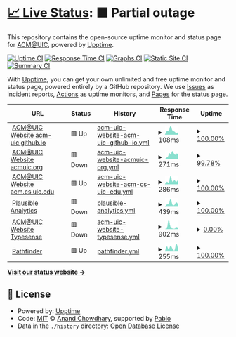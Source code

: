 # [📈 Live Status](https://acm-uic.github.io/upptime): <!--live status--> **🟧 Partial outage**

This repository contains the open-source uptime monitor and status page for [ACM@UIC](acm.cs.uic.edu), powered by [Upptime](https://github.com/upptime/upptime).

[![Uptime CI](https://github.com/acm-uic/upptime/workflows/Uptime%20CI/badge.svg)](https://github.com/acm-uic/upptime/actions?query=workflow%3A%22Uptime+CI%22)
[![Response Time CI](https://github.com/acm-uic/upptime/workflows/Response%20Time%20CI/badge.svg)](https://github.com/acm-uic/upptime/actions?query=workflow%3A%22Response+Time+CI%22)
[![Graphs CI](https://github.com/acm-uic/upptime/workflows/Graphs%20CI/badge.svg)](https://github.com/acm-uic/upptime/actions?query=workflow%3A%22Graphs+CI%22)
[![Static Site CI](https://github.com/acm-uic/upptime/workflows/Static%20Site%20CI/badge.svg)](https://github.com/acm-uic/upptime/actions?query=workflow%3A%22Static+Site+CI%22)
[![Summary CI](https://github.com/acm-uic/upptime/workflows/Summary%20CI/badge.svg)](https://github.com/acm-uic/upptime/actions?query=workflow%3A%22Summary+CI%22)

With [Upptime](https://upptime.js.org), you can get your own unlimited and free uptime monitor and status page, powered entirely by a GitHub repository. We use [Issues](https://github.com/acm-uic/upptime/issues) as incident reports, [Actions](https://github.com/acm-uic/upptime/actions) as uptime monitors, and [Pages](https://acm-uic.github.io/upptime) for the status page.

<!--start: status pages-->
<!-- This summary is generated by Upptime (https://github.com/upptime/upptime) -->
<!-- Do not edit this manually, your changes will be overwritten -->
<!-- prettier-ignore -->
| URL | Status | History | Response Time | Uptime |
| --- | ------ | ------- | ------------- | ------ |
| <img alt="" src="https://icons.duckduckgo.com/ip3/acm-uic.github.io.ico" height="13"> [ACM@UIC Website acm-uic.github.io](https://acm-uic.github.io) | 🟩 Up | [acm-uic-website-acm-uic-github-io.yml](https://github.com/acm-uic/upptime/commits/HEAD/history/acm-uic-website-acm-uic-github-io.yml) | <details><summary><img alt="Response time graph" src="./graphs/acm-uic-website-acm-uic-github-io/response-time-week.png" height="20"> 108ms</summary><br><a href="https://acm-uic.github.io/upptime/history/acm-uic-website-acm-uic-github-io"><img alt="Response time 118" src="https://img.shields.io/endpoint?url=https%3A%2F%2Fraw.githubusercontent.com%2Facm-uic%2Fupptime%2FHEAD%2Fapi%2Facm-uic-website-acm-uic-github-io%2Fresponse-time.json"></a><br><a href="https://acm-uic.github.io/upptime/history/acm-uic-website-acm-uic-github-io"><img alt="24-hour response time 66" src="https://img.shields.io/endpoint?url=https%3A%2F%2Fraw.githubusercontent.com%2Facm-uic%2Fupptime%2FHEAD%2Fapi%2Facm-uic-website-acm-uic-github-io%2Fresponse-time-day.json"></a><br><a href="https://acm-uic.github.io/upptime/history/acm-uic-website-acm-uic-github-io"><img alt="7-day response time 108" src="https://img.shields.io/endpoint?url=https%3A%2F%2Fraw.githubusercontent.com%2Facm-uic%2Fupptime%2FHEAD%2Fapi%2Facm-uic-website-acm-uic-github-io%2Fresponse-time-week.json"></a><br><a href="https://acm-uic.github.io/upptime/history/acm-uic-website-acm-uic-github-io"><img alt="30-day response time 97" src="https://img.shields.io/endpoint?url=https%3A%2F%2Fraw.githubusercontent.com%2Facm-uic%2Fupptime%2FHEAD%2Fapi%2Facm-uic-website-acm-uic-github-io%2Fresponse-time-month.json"></a><br><a href="https://acm-uic.github.io/upptime/history/acm-uic-website-acm-uic-github-io"><img alt="1-year response time 118" src="https://img.shields.io/endpoint?url=https%3A%2F%2Fraw.githubusercontent.com%2Facm-uic%2Fupptime%2FHEAD%2Fapi%2Facm-uic-website-acm-uic-github-io%2Fresponse-time-year.json"></a></details> | <details><summary><a href="https://acm-uic.github.io/upptime/history/acm-uic-website-acm-uic-github-io">100.00%</a></summary><a href="https://acm-uic.github.io/upptime/history/acm-uic-website-acm-uic-github-io"><img alt="All-time uptime 100.00%" src="https://img.shields.io/endpoint?url=https%3A%2F%2Fraw.githubusercontent.com%2Facm-uic%2Fupptime%2FHEAD%2Fapi%2Facm-uic-website-acm-uic-github-io%2Fuptime.json"></a><br><a href="https://acm-uic.github.io/upptime/history/acm-uic-website-acm-uic-github-io"><img alt="24-hour uptime 100.00%" src="https://img.shields.io/endpoint?url=https%3A%2F%2Fraw.githubusercontent.com%2Facm-uic%2Fupptime%2FHEAD%2Fapi%2Facm-uic-website-acm-uic-github-io%2Fuptime-day.json"></a><br><a href="https://acm-uic.github.io/upptime/history/acm-uic-website-acm-uic-github-io"><img alt="7-day uptime 100.00%" src="https://img.shields.io/endpoint?url=https%3A%2F%2Fraw.githubusercontent.com%2Facm-uic%2Fupptime%2FHEAD%2Fapi%2Facm-uic-website-acm-uic-github-io%2Fuptime-week.json"></a><br><a href="https://acm-uic.github.io/upptime/history/acm-uic-website-acm-uic-github-io"><img alt="30-day uptime 100.00%" src="https://img.shields.io/endpoint?url=https%3A%2F%2Fraw.githubusercontent.com%2Facm-uic%2Fupptime%2FHEAD%2Fapi%2Facm-uic-website-acm-uic-github-io%2Fuptime-month.json"></a><br><a href="https://acm-uic.github.io/upptime/history/acm-uic-website-acm-uic-github-io"><img alt="1-year uptime 100.00%" src="https://img.shields.io/endpoint?url=https%3A%2F%2Fraw.githubusercontent.com%2Facm-uic%2Fupptime%2FHEAD%2Fapi%2Facm-uic-website-acm-uic-github-io%2Fuptime-year.json"></a></details>
| <img alt="" src="https://icons.duckduckgo.com/ip3/acmuic.org.ico" height="13"> [ACM@UIC Website acmuic.org](https://acmuic.org) | 🟥 Down | [acm-uic-website-acmuic-org.yml](https://github.com/acm-uic/upptime/commits/HEAD/history/acm-uic-website-acmuic-org.yml) | <details><summary><img alt="Response time graph" src="./graphs/acm-uic-website-acmuic-org/response-time-week.png" height="20"> 271ms</summary><br><a href="https://acm-uic.github.io/upptime/history/acm-uic-website-acmuic-org"><img alt="Response time 334" src="https://img.shields.io/endpoint?url=https%3A%2F%2Fraw.githubusercontent.com%2Facm-uic%2Fupptime%2FHEAD%2Fapi%2Facm-uic-website-acmuic-org%2Fresponse-time.json"></a><br><a href="https://acm-uic.github.io/upptime/history/acm-uic-website-acmuic-org"><img alt="24-hour response time 254" src="https://img.shields.io/endpoint?url=https%3A%2F%2Fraw.githubusercontent.com%2Facm-uic%2Fupptime%2FHEAD%2Fapi%2Facm-uic-website-acmuic-org%2Fresponse-time-day.json"></a><br><a href="https://acm-uic.github.io/upptime/history/acm-uic-website-acmuic-org"><img alt="7-day response time 271" src="https://img.shields.io/endpoint?url=https%3A%2F%2Fraw.githubusercontent.com%2Facm-uic%2Fupptime%2FHEAD%2Fapi%2Facm-uic-website-acmuic-org%2Fresponse-time-week.json"></a><br><a href="https://acm-uic.github.io/upptime/history/acm-uic-website-acmuic-org"><img alt="30-day response time 439" src="https://img.shields.io/endpoint?url=https%3A%2F%2Fraw.githubusercontent.com%2Facm-uic%2Fupptime%2FHEAD%2Fapi%2Facm-uic-website-acmuic-org%2Fresponse-time-month.json"></a><br><a href="https://acm-uic.github.io/upptime/history/acm-uic-website-acmuic-org"><img alt="1-year response time 334" src="https://img.shields.io/endpoint?url=https%3A%2F%2Fraw.githubusercontent.com%2Facm-uic%2Fupptime%2FHEAD%2Fapi%2Facm-uic-website-acmuic-org%2Fresponse-time-year.json"></a></details> | <details><summary><a href="https://acm-uic.github.io/upptime/history/acm-uic-website-acmuic-org">99.78%</a></summary><a href="https://acm-uic.github.io/upptime/history/acm-uic-website-acmuic-org"><img alt="All-time uptime 98.40%" src="https://img.shields.io/endpoint?url=https%3A%2F%2Fraw.githubusercontent.com%2Facm-uic%2Fupptime%2FHEAD%2Fapi%2Facm-uic-website-acmuic-org%2Fuptime.json"></a><br><a href="https://acm-uic.github.io/upptime/history/acm-uic-website-acmuic-org"><img alt="24-hour uptime 99.99%" src="https://img.shields.io/endpoint?url=https%3A%2F%2Fraw.githubusercontent.com%2Facm-uic%2Fupptime%2FHEAD%2Fapi%2Facm-uic-website-acmuic-org%2Fuptime-day.json"></a><br><a href="https://acm-uic.github.io/upptime/history/acm-uic-website-acmuic-org"><img alt="7-day uptime 99.78%" src="https://img.shields.io/endpoint?url=https%3A%2F%2Fraw.githubusercontent.com%2Facm-uic%2Fupptime%2FHEAD%2Fapi%2Facm-uic-website-acmuic-org%2Fuptime-week.json"></a><br><a href="https://acm-uic.github.io/upptime/history/acm-uic-website-acmuic-org"><img alt="30-day uptime 99.73%" src="https://img.shields.io/endpoint?url=https%3A%2F%2Fraw.githubusercontent.com%2Facm-uic%2Fupptime%2FHEAD%2Fapi%2Facm-uic-website-acmuic-org%2Fuptime-month.json"></a><br><a href="https://acm-uic.github.io/upptime/history/acm-uic-website-acmuic-org"><img alt="1-year uptime 98.40%" src="https://img.shields.io/endpoint?url=https%3A%2F%2Fraw.githubusercontent.com%2Facm-uic%2Fupptime%2FHEAD%2Fapi%2Facm-uic-website-acmuic-org%2Fuptime-year.json"></a></details>
| <img alt="" src="https://icons.duckduckgo.com/ip3/acm.cs.uic.edu.ico" height="13"> [ACM@UIC Website acm.cs.uic.edu](https://acm.cs.uic.edu) | 🟩 Up | [acm-uic-website-acm-cs-uic-edu.yml](https://github.com/acm-uic/upptime/commits/HEAD/history/acm-uic-website-acm-cs-uic-edu.yml) | <details><summary><img alt="Response time graph" src="./graphs/acm-uic-website-acm-cs-uic-edu/response-time-week.png" height="20"> 286ms</summary><br><a href="https://acm-uic.github.io/upptime/history/acm-uic-website-acm-cs-uic-edu"><img alt="Response time 313" src="https://img.shields.io/endpoint?url=https%3A%2F%2Fraw.githubusercontent.com%2Facm-uic%2Fupptime%2FHEAD%2Fapi%2Facm-uic-website-acm-cs-uic-edu%2Fresponse-time.json"></a><br><a href="https://acm-uic.github.io/upptime/history/acm-uic-website-acm-cs-uic-edu"><img alt="24-hour response time 344" src="https://img.shields.io/endpoint?url=https%3A%2F%2Fraw.githubusercontent.com%2Facm-uic%2Fupptime%2FHEAD%2Fapi%2Facm-uic-website-acm-cs-uic-edu%2Fresponse-time-day.json"></a><br><a href="https://acm-uic.github.io/upptime/history/acm-uic-website-acm-cs-uic-edu"><img alt="7-day response time 286" src="https://img.shields.io/endpoint?url=https%3A%2F%2Fraw.githubusercontent.com%2Facm-uic%2Fupptime%2FHEAD%2Fapi%2Facm-uic-website-acm-cs-uic-edu%2Fresponse-time-week.json"></a><br><a href="https://acm-uic.github.io/upptime/history/acm-uic-website-acm-cs-uic-edu"><img alt="30-day response time 273" src="https://img.shields.io/endpoint?url=https%3A%2F%2Fraw.githubusercontent.com%2Facm-uic%2Fupptime%2FHEAD%2Fapi%2Facm-uic-website-acm-cs-uic-edu%2Fresponse-time-month.json"></a><br><a href="https://acm-uic.github.io/upptime/history/acm-uic-website-acm-cs-uic-edu"><img alt="1-year response time 313" src="https://img.shields.io/endpoint?url=https%3A%2F%2Fraw.githubusercontent.com%2Facm-uic%2Fupptime%2FHEAD%2Fapi%2Facm-uic-website-acm-cs-uic-edu%2Fresponse-time-year.json"></a></details> | <details><summary><a href="https://acm-uic.github.io/upptime/history/acm-uic-website-acm-cs-uic-edu">100.00%</a></summary><a href="https://acm-uic.github.io/upptime/history/acm-uic-website-acm-cs-uic-edu"><img alt="All-time uptime 98.63%" src="https://img.shields.io/endpoint?url=https%3A%2F%2Fraw.githubusercontent.com%2Facm-uic%2Fupptime%2FHEAD%2Fapi%2Facm-uic-website-acm-cs-uic-edu%2Fuptime.json"></a><br><a href="https://acm-uic.github.io/upptime/history/acm-uic-website-acm-cs-uic-edu"><img alt="24-hour uptime 100.00%" src="https://img.shields.io/endpoint?url=https%3A%2F%2Fraw.githubusercontent.com%2Facm-uic%2Fupptime%2FHEAD%2Fapi%2Facm-uic-website-acm-cs-uic-edu%2Fuptime-day.json"></a><br><a href="https://acm-uic.github.io/upptime/history/acm-uic-website-acm-cs-uic-edu"><img alt="7-day uptime 100.00%" src="https://img.shields.io/endpoint?url=https%3A%2F%2Fraw.githubusercontent.com%2Facm-uic%2Fupptime%2FHEAD%2Fapi%2Facm-uic-website-acm-cs-uic-edu%2Fuptime-week.json"></a><br><a href="https://acm-uic.github.io/upptime/history/acm-uic-website-acm-cs-uic-edu"><img alt="30-day uptime 100.00%" src="https://img.shields.io/endpoint?url=https%3A%2F%2Fraw.githubusercontent.com%2Facm-uic%2Fupptime%2FHEAD%2Fapi%2Facm-uic-website-acm-cs-uic-edu%2Fuptime-month.json"></a><br><a href="https://acm-uic.github.io/upptime/history/acm-uic-website-acm-cs-uic-edu"><img alt="1-year uptime 98.63%" src="https://img.shields.io/endpoint?url=https%3A%2F%2Fraw.githubusercontent.com%2Facm-uic%2Fupptime%2FHEAD%2Fapi%2Facm-uic-website-acm-cs-uic-edu%2Fuptime-year.json"></a></details>
| <img alt="" src="https://icons.duckduckgo.com/ip3/plausible.acmuic.org.ico" height="13"> [Plausible Analytics](https://plausible.acmuic.org) | 🟥 Down | [plausible-analytics.yml](https://github.com/acm-uic/upptime/commits/HEAD/history/plausible-analytics.yml) | <details><summary><img alt="Response time graph" src="./graphs/plausible-analytics/response-time-week.png" height="20"> 439ms</summary><br><a href="https://acm-uic.github.io/upptime/history/plausible-analytics"><img alt="Response time 438" src="https://img.shields.io/endpoint?url=https%3A%2F%2Fraw.githubusercontent.com%2Facm-uic%2Fupptime%2FHEAD%2Fapi%2Fplausible-analytics%2Fresponse-time.json"></a><br><a href="https://acm-uic.github.io/upptime/history/plausible-analytics"><img alt="24-hour response time 320" src="https://img.shields.io/endpoint?url=https%3A%2F%2Fraw.githubusercontent.com%2Facm-uic%2Fupptime%2FHEAD%2Fapi%2Fplausible-analytics%2Fresponse-time-day.json"></a><br><a href="https://acm-uic.github.io/upptime/history/plausible-analytics"><img alt="7-day response time 439" src="https://img.shields.io/endpoint?url=https%3A%2F%2Fraw.githubusercontent.com%2Facm-uic%2Fupptime%2FHEAD%2Fapi%2Fplausible-analytics%2Fresponse-time-week.json"></a><br><a href="https://acm-uic.github.io/upptime/history/plausible-analytics"><img alt="30-day response time 382" src="https://img.shields.io/endpoint?url=https%3A%2F%2Fraw.githubusercontent.com%2Facm-uic%2Fupptime%2FHEAD%2Fapi%2Fplausible-analytics%2Fresponse-time-month.json"></a><br><a href="https://acm-uic.github.io/upptime/history/plausible-analytics"><img alt="1-year response time 438" src="https://img.shields.io/endpoint?url=https%3A%2F%2Fraw.githubusercontent.com%2Facm-uic%2Fupptime%2FHEAD%2Fapi%2Fplausible-analytics%2Fresponse-time-year.json"></a></details> | <details><summary><a href="https://acm-uic.github.io/upptime/history/plausible-analytics">100.00%</a></summary><a href="https://acm-uic.github.io/upptime/history/plausible-analytics"><img alt="All-time uptime 20.63%" src="https://img.shields.io/endpoint?url=https%3A%2F%2Fraw.githubusercontent.com%2Facm-uic%2Fupptime%2FHEAD%2Fapi%2Fplausible-analytics%2Fuptime.json"></a><br><a href="https://acm-uic.github.io/upptime/history/plausible-analytics"><img alt="24-hour uptime 100.00%" src="https://img.shields.io/endpoint?url=https%3A%2F%2Fraw.githubusercontent.com%2Facm-uic%2Fupptime%2FHEAD%2Fapi%2Fplausible-analytics%2Fuptime-day.json"></a><br><a href="https://acm-uic.github.io/upptime/history/plausible-analytics"><img alt="7-day uptime 100.00%" src="https://img.shields.io/endpoint?url=https%3A%2F%2Fraw.githubusercontent.com%2Facm-uic%2Fupptime%2FHEAD%2Fapi%2Fplausible-analytics%2Fuptime-week.json"></a><br><a href="https://acm-uic.github.io/upptime/history/plausible-analytics"><img alt="30-day uptime 100.00%" src="https://img.shields.io/endpoint?url=https%3A%2F%2Fraw.githubusercontent.com%2Facm-uic%2Fupptime%2FHEAD%2Fapi%2Fplausible-analytics%2Fuptime-month.json"></a><br><a href="https://acm-uic.github.io/upptime/history/plausible-analytics"><img alt="1-year uptime 20.63%" src="https://img.shields.io/endpoint?url=https%3A%2F%2Fraw.githubusercontent.com%2Facm-uic%2Fupptime%2FHEAD%2Fapi%2Fplausible-analytics%2Fuptime-year.json"></a></details>
| <img alt="" src="https://icons.duckduckgo.com/ip3/typesense.acmuic.org.ico" height="13"> [ACM@UIC Website Typesense](https://typesense.acmuic.org/health) | 🟥 Down | [acm-uic-website-typesense.yml](https://github.com/acm-uic/upptime/commits/HEAD/history/acm-uic-website-typesense.yml) | <details><summary><img alt="Response time graph" src="./graphs/acm-uic-website-typesense/response-time-week.png" height="20"> 902ms</summary><br><a href="https://acm-uic.github.io/upptime/history/acm-uic-website-typesense"><img alt="Response time 419" src="https://img.shields.io/endpoint?url=https%3A%2F%2Fraw.githubusercontent.com%2Facm-uic%2Fupptime%2FHEAD%2Fapi%2Facm-uic-website-typesense%2Fresponse-time.json"></a><br><a href="https://acm-uic.github.io/upptime/history/acm-uic-website-typesense"><img alt="24-hour response time 307" src="https://img.shields.io/endpoint?url=https%3A%2F%2Fraw.githubusercontent.com%2Facm-uic%2Fupptime%2FHEAD%2Fapi%2Facm-uic-website-typesense%2Fresponse-time-day.json"></a><br><a href="https://acm-uic.github.io/upptime/history/acm-uic-website-typesense"><img alt="7-day response time 902" src="https://img.shields.io/endpoint?url=https%3A%2F%2Fraw.githubusercontent.com%2Facm-uic%2Fupptime%2FHEAD%2Fapi%2Facm-uic-website-typesense%2Fresponse-time-week.json"></a><br><a href="https://acm-uic.github.io/upptime/history/acm-uic-website-typesense"><img alt="30-day response time 506" src="https://img.shields.io/endpoint?url=https%3A%2F%2Fraw.githubusercontent.com%2Facm-uic%2Fupptime%2FHEAD%2Fapi%2Facm-uic-website-typesense%2Fresponse-time-month.json"></a><br><a href="https://acm-uic.github.io/upptime/history/acm-uic-website-typesense"><img alt="1-year response time 419" src="https://img.shields.io/endpoint?url=https%3A%2F%2Fraw.githubusercontent.com%2Facm-uic%2Fupptime%2FHEAD%2Fapi%2Facm-uic-website-typesense%2Fresponse-time-year.json"></a></details> | <details><summary><a href="https://acm-uic.github.io/upptime/history/acm-uic-website-typesense">0.00%</a></summary><a href="https://acm-uic.github.io/upptime/history/acm-uic-website-typesense"><img alt="All-time uptime 69.66%" src="https://img.shields.io/endpoint?url=https%3A%2F%2Fraw.githubusercontent.com%2Facm-uic%2Fupptime%2FHEAD%2Fapi%2Facm-uic-website-typesense%2Fuptime.json"></a><br><a href="https://acm-uic.github.io/upptime/history/acm-uic-website-typesense"><img alt="24-hour uptime 0.00%" src="https://img.shields.io/endpoint?url=https%3A%2F%2Fraw.githubusercontent.com%2Facm-uic%2Fupptime%2FHEAD%2Fapi%2Facm-uic-website-typesense%2Fuptime-day.json"></a><br><a href="https://acm-uic.github.io/upptime/history/acm-uic-website-typesense"><img alt="7-day uptime 0.00%" src="https://img.shields.io/endpoint?url=https%3A%2F%2Fraw.githubusercontent.com%2Facm-uic%2Fupptime%2FHEAD%2Fapi%2Facm-uic-website-typesense%2Fuptime-week.json"></a><br><a href="https://acm-uic.github.io/upptime/history/acm-uic-website-typesense"><img alt="30-day uptime 0.00%" src="https://img.shields.io/endpoint?url=https%3A%2F%2Fraw.githubusercontent.com%2Facm-uic%2Fupptime%2FHEAD%2Fapi%2Facm-uic-website-typesense%2Fuptime-month.json"></a><br><a href="https://acm-uic.github.io/upptime/history/acm-uic-website-typesense"><img alt="1-year uptime 69.66%" src="https://img.shields.io/endpoint?url=https%3A%2F%2Fraw.githubusercontent.com%2Facm-uic%2Fupptime%2FHEAD%2Fapi%2Facm-uic-website-typesense%2Fuptime-year.json"></a></details>
| <img alt="" src="https://icons.duckduckgo.com/ip3/umpf.acmuic.org.ico" height="13"> [Pathfinder](https://umpf.acmuic.org) | 🟩 Up | [pathfinder.yml](https://github.com/acm-uic/upptime/commits/HEAD/history/pathfinder.yml) | <details><summary><img alt="Response time graph" src="./graphs/pathfinder/response-time-week.png" height="20"> 255ms</summary><br><a href="https://acm-uic.github.io/upptime/history/pathfinder"><img alt="Response time 374" src="https://img.shields.io/endpoint?url=https%3A%2F%2Fraw.githubusercontent.com%2Facm-uic%2Fupptime%2FHEAD%2Fapi%2Fpathfinder%2Fresponse-time.json"></a><br><a href="https://acm-uic.github.io/upptime/history/pathfinder"><img alt="24-hour response time 216" src="https://img.shields.io/endpoint?url=https%3A%2F%2Fraw.githubusercontent.com%2Facm-uic%2Fupptime%2FHEAD%2Fapi%2Fpathfinder%2Fresponse-time-day.json"></a><br><a href="https://acm-uic.github.io/upptime/history/pathfinder"><img alt="7-day response time 255" src="https://img.shields.io/endpoint?url=https%3A%2F%2Fraw.githubusercontent.com%2Facm-uic%2Fupptime%2FHEAD%2Fapi%2Fpathfinder%2Fresponse-time-week.json"></a><br><a href="https://acm-uic.github.io/upptime/history/pathfinder"><img alt="30-day response time 302" src="https://img.shields.io/endpoint?url=https%3A%2F%2Fraw.githubusercontent.com%2Facm-uic%2Fupptime%2FHEAD%2Fapi%2Fpathfinder%2Fresponse-time-month.json"></a><br><a href="https://acm-uic.github.io/upptime/history/pathfinder"><img alt="1-year response time 374" src="https://img.shields.io/endpoint?url=https%3A%2F%2Fraw.githubusercontent.com%2Facm-uic%2Fupptime%2FHEAD%2Fapi%2Fpathfinder%2Fresponse-time-year.json"></a></details> | <details><summary><a href="https://acm-uic.github.io/upptime/history/pathfinder">100.00%</a></summary><a href="https://acm-uic.github.io/upptime/history/pathfinder"><img alt="All-time uptime 98.63%" src="https://img.shields.io/endpoint?url=https%3A%2F%2Fraw.githubusercontent.com%2Facm-uic%2Fupptime%2FHEAD%2Fapi%2Fpathfinder%2Fuptime.json"></a><br><a href="https://acm-uic.github.io/upptime/history/pathfinder"><img alt="24-hour uptime 100.00%" src="https://img.shields.io/endpoint?url=https%3A%2F%2Fraw.githubusercontent.com%2Facm-uic%2Fupptime%2FHEAD%2Fapi%2Fpathfinder%2Fuptime-day.json"></a><br><a href="https://acm-uic.github.io/upptime/history/pathfinder"><img alt="7-day uptime 100.00%" src="https://img.shields.io/endpoint?url=https%3A%2F%2Fraw.githubusercontent.com%2Facm-uic%2Fupptime%2FHEAD%2Fapi%2Fpathfinder%2Fuptime-week.json"></a><br><a href="https://acm-uic.github.io/upptime/history/pathfinder"><img alt="30-day uptime 100.00%" src="https://img.shields.io/endpoint?url=https%3A%2F%2Fraw.githubusercontent.com%2Facm-uic%2Fupptime%2FHEAD%2Fapi%2Fpathfinder%2Fuptime-month.json"></a><br><a href="https://acm-uic.github.io/upptime/history/pathfinder"><img alt="1-year uptime 98.63%" src="https://img.shields.io/endpoint?url=https%3A%2F%2Fraw.githubusercontent.com%2Facm-uic%2Fupptime%2FHEAD%2Fapi%2Fpathfinder%2Fuptime-year.json"></a></details>

<!--end: status pages-->

[**Visit our status website →**](https://acm-uic.github.io/upptime)

## 📄 License

- Powered by: [Upptime](https://github.com/upptime/upptime)
- Code: [MIT](./LICENSE) © [Anand Chowdhary](https://anandchowdhary.com), supported by [Pabio](https://pabio.com)
- Data in the `./history` directory: [Open Database License](https://opendatacommons.org/licenses/odbl/1-0/)
